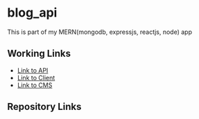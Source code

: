 # blog_api

This is part of my MERN(mongodb, expressjs, reactjs, node) app

## Working Links

- [Link to API](https://agile-mesa-41864.herokuapp.com/)
- [Link to Client](https://blog-client-brandhawa.netlify.app/)
- [Link to CMS](https://blog-cms-brandhawa.netlify.app/)

## Repository Links 

